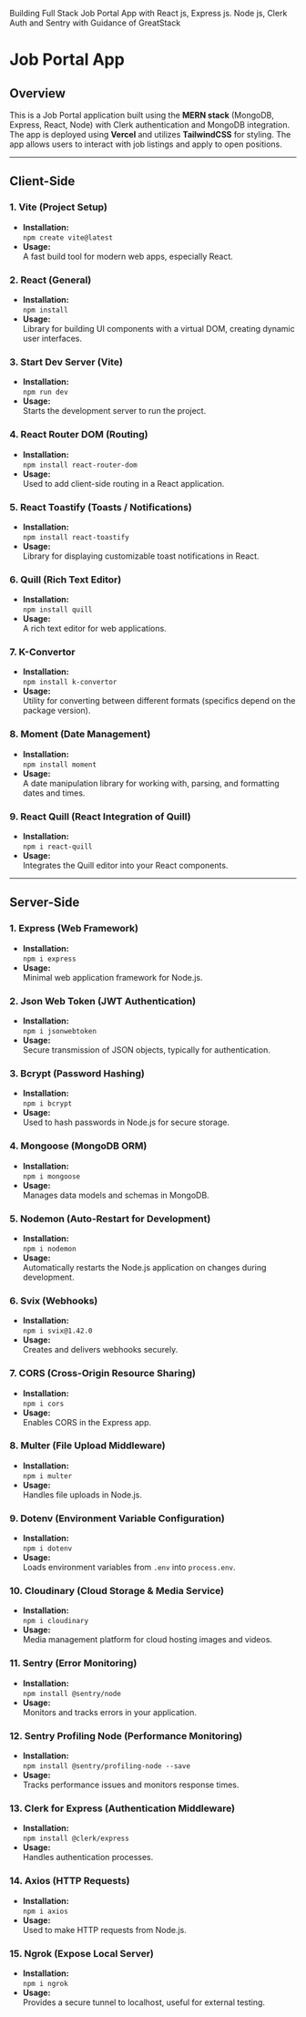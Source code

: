 Building Full Stack Job Portal App with React js, Express js. Node js, Clerk Auth and Sentry with Guidance of GreatStack

# Job Portal App

## Overview
This is a Job Portal application built using the **MERN stack** (MongoDB, Express, React, Node) with Clerk authentication and MongoDB integration. The app is deployed using **Vercel** and utilizes **TailwindCSS** for styling. The app allows users to interact with job listings and apply to open positions.

---

## Client-Side

### 1. **Vite (Project Setup)**
- **Installation:**  
  `npm create vite@latest`
- **Usage:**  
  A fast build tool for modern web apps, especially React.

### 2. **React (General)**
- **Installation:**  
  `npm install`
- **Usage:**  
  Library for building UI components with a virtual DOM, creating dynamic user interfaces.

### 3. **Start Dev Server (Vite)**
- **Installation:**  
  `npm run dev`
- **Usage:**  
  Starts the development server to run the project.

### 4. **React Router DOM (Routing)**
- **Installation:**  
  `npm install react-router-dom`
- **Usage:**  
  Used to add client-side routing in a React application.

### 5. **React Toastify (Toasts / Notifications)**
- **Installation:**  
  `npm install react-toastify`
- **Usage:**  
  Library for displaying customizable toast notifications in React.

### 6. **Quill (Rich Text Editor)**
- **Installation:**  
  `npm install quill`
- **Usage:**  
  A rich text editor for web applications.

### 7. **K-Convertor**
- **Installation:**  
  `npm install k-convertor`
- **Usage:**  
  Utility for converting between different formats (specifics depend on the package version).

### 8. **Moment (Date Management)**
- **Installation:**  
  `npm install moment`
- **Usage:**  
  A date manipulation library for working with, parsing, and formatting dates and times.

### 9. **React Quill (React Integration of Quill)**
- **Installation:**  
  `npm i react-quill`
- **Usage:**  
  Integrates the Quill editor into your React components.

---

## Server-Side

### 1. **Express (Web Framework)**
- **Installation:**  
  `npm i express`
- **Usage:**  
  Minimal web application framework for Node.js.

### 2. **Json Web Token (JWT Authentication)**
- **Installation:**  
  `npm i jsonwebtoken`
- **Usage:**  
  Secure transmission of JSON objects, typically for authentication.

### 3. **Bcrypt (Password Hashing)**
- **Installation:**  
  `npm i bcrypt`
- **Usage:**  
  Used to hash passwords in Node.js for secure storage.

### 4. **Mongoose (MongoDB ORM)**
- **Installation:**  
  `npm i mongoose`
- **Usage:**  
  Manages data models and schemas in MongoDB.

### 5. **Nodemon (Auto-Restart for Development)**
- **Installation:**  
  `npm i nodemon`
- **Usage:**  
  Automatically restarts the Node.js application on changes during development.

### 6. **Svix (Webhooks)**
- **Installation:**  
  `npm i svix@1.42.0`
- **Usage:**  
  Creates and delivers webhooks securely.

### 7. **CORS (Cross-Origin Resource Sharing)**
- **Installation:**  
  `npm i cors`
- **Usage:**  
  Enables CORS in the Express app.

### 8. **Multer (File Upload Middleware)**
- **Installation:**  
  `npm i multer`
- **Usage:**  
  Handles file uploads in Node.js.

### 9. **Dotenv (Environment Variable Configuration)**
- **Installation:**  
  `npm i dotenv`
- **Usage:**  
  Loads environment variables from `.env` into `process.env`.

### 10. **Cloudinary (Cloud Storage & Media Service)**
- **Installation:**  
  `npm i cloudinary`
- **Usage:**  
  Media management platform for cloud hosting images and videos.

### 11. **Sentry (Error Monitoring)**
- **Installation:**  
  `npm install @sentry/node`
- **Usage:**  
  Monitors and tracks errors in your application.

### 12. **Sentry Profiling Node (Performance Monitoring)**
- **Installation:**  
  `npm install @sentry/profiling-node --save`
- **Usage:**  
  Tracks performance issues and monitors response times.

### 13. **Clerk for Express (Authentication Middleware)**
- **Installation:**  
  `npm install @clerk/express`
- **Usage:**  
  Handles authentication processes.

### 14. **Axios (HTTP Requests)**
- **Installation:**  
  `npm i axios`
- **Usage:**  
  Used to make HTTP requests from Node.js.

### 15. **Ngrok (Expose Local Server)**
- **Installation:**  
  `npm i ngrok`
- **Usage:**  
  Provides a secure tunnel to localhost, useful for external testing.

